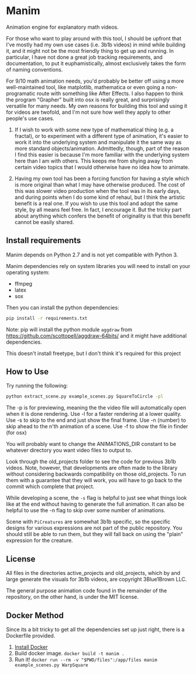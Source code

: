 # Manim
Animation engine for explanatory math videos.

For those who want to play around with this tool, I should be upfront that I've mostly had my own use cases (i.e. 3b1b videos) in mind while building it, and it might not be the most friendly thing to get up and running.  In particular, I have not done a great job tracking requirements, and documentation, to put it euphamistically, almost exclusively takes the form of naming conventions.

For 9/10 math animation needs, you'd probably be better off using a more well-maintained tool, like matplotlib, mathematica or even going a non-programatic route with something like After Effects.  I also happen to think the program "Grapher" built into osx is really great, and surprisingly versatile for many needs.  My own reasons for building this tool and using it for videos are twofold, and I'm not sure how well they apply to other people's use cases.

  1) If I wish to work with some new type of mathematical thing (e.g. a fractal), or to experiment with a different type of animation, it's easier to work it into the underlying system and manipulate it the same way as more standard objects/animation.  Admittedly, though, part of the reason I find this easier is because I'm more familiar with the underlying system here than I am with others.  This keeps me from shying away from certain video topics that I would otherwise have no idea how to animate.

  2) Having my own tool has been a forcing function for having a style which is more original than what I may have otherwise produced. The cost of this was slower video production when the tool was in its early days, and during points when I do some kind of rehaul, but I think the artistic benefit is a real one.  If you wish to use this tool and adopt the same style, by all means feel free.  In fact, I encourage it.  But the tricky part about anything which confers the benefit of originality is that this benefit cannot be easily shared.


## Install requirements

Manim depends on Python 2.7 and is not yet compatible with Python 3.

Manim dependencies rely on system libraries you will need to install on your
operating system:
* ffmpeg
* latex
* sox

Then you can install the python dependencies:
```sh
pip install -r requirements.txt
```

Note: pip will install the python module `aggdraw` from
https://github.com/scottopell/aggdraw-64bits/ and it might have additional
dependencies.

This doesn't install freetype, but I don't think it's required for this project

## How to Use
Try running the following:
```sh
python extract_scene.py example_scenes.py SquareToCircle -pl
```

The -p is for previewing, meaning the the video file will automatically open when it is done rendering.
Use -l for a faster rendering at a lower quality.
Use -s to skip to the end and just show the final frame.
Use -n (number) to skip ahead to the n'th animation of a scene.
Use -f to show the file in finder (for osx)

You will probably want to change the ANIMATIONS_DIR constant to be whatever directory you want video files to output to.

Look through the old_projects folder to see the code for previous 3b1b videos.  Note, however, that developments are often made to the library without considering backwards compatibility on those old_projects.  To run them with a guarantee that they will work, you will have to go back to the commit which complete that project.

While developing a scene, the `-s` flag is helpful to just see what things look like at the end without having to generate the full animation.  It can also be helpful to use the -n flag to skip over some number of animations.

Scene with `PiCreatures` are somewhat 3b1b specific, so the specific designs for various expressions are not part of the public repository.  You should still be able to run them, but they will fall back on using the "plain" expression for the creature.

## License

All files in the directories active_projects and old_projects, which by and large generate the visuals for 3b1b videos, are copyright 3Blue1Brown LLC.

The general purpose animation code found in the remainder of the repository, on the other hand, is under the MIT license.

## Docker Method
Since its a bit tricky to get all the dependencies set up just right, there is
a Dockerfile provided.

1. [Install Docker](https://www.docker.com/products/overview)
2. Build docker image. `docker build -t manim .`
3. Run it! `docker run --rm -v "$PWD/files":/app/files manim example_scenes.py WarpSquare`
